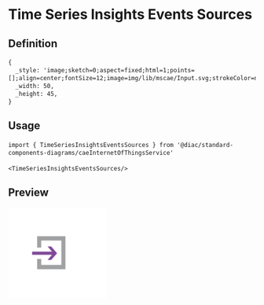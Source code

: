 # Time Series Insights Events Sources

## Definition

```
{
  _style: 'image;sketch=0;aspect=fixed;html=1;points=[];align=center;fontSize=12;image=img/lib/mscae/Input.svg;strokeColor=none;',
  _width: 50,
  _height: 45,
}
```

## Usage

```
import { TimeSeriesInsightsEventsSources } from '@diac/standard-components-diagrams/caeInternetOfThingsService'

<TimeSeriesInsightsEventsSources/>
```

## Preview

<img src="./time-series-insights-events-sources.png" width="200"/>
